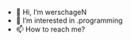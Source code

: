 - 👋 Hi, I’m werschageN
- 👀 I’m interested in .programming
- 📫 How to reach me?

<!---
werschagen/werschagen is a ✨ special ✨ repository because its `README.md` (this file) appears on your GitHub profile.
You can click the Preview link to take a look at your changes.
--->
